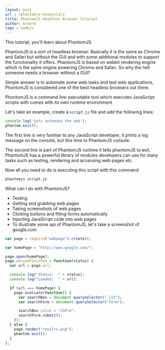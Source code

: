 ```yaml
---
layout: post
url : /phantomjs-essentials
title: PhantomJS Headless Browser Tutorial
author: mrnerd
tags : nodejs 
---
```


This tutorial, you'll learn about PhantomJS.

PhantomJS is a sort of headless browser. Basically it is the same as Chrome and Safari but without the GUI and with some additional modules  to support the functionality it offers. PhantomJS is based on webkit rendering engine which is the same engine powering Chrome and Safari. So why the hell someone needs a browser without a GUI?

Simple answer is to automate some web tasks and test web applications, PhontomJS is considered one of the best headless browsers out there.

PhontomJS is a command line executable tool which executes JavaScript scripts with comes with its own runtime environment

Let's take an example, create a `script.js` file and add the following lines:

```js
console.log('Lets automate the web');
phantom.exit();
```

The first line is very familiar to any JavaScript developer, it prints a log message on the console, but this time to PhantomJS console.

The second line is part of PhantomJS runtime it tells phantomJS to exit, PhantomJS has a powerful library of modules developers can use for many tasks such as testing, rendering and accessing  web pages etc.

Now all you need to do is executing this script with this command:

```bash
phantomjs script.js
```

What can I do with PhantomJS?

- Testing
- Getting and grabbing web pages 
- Taking screenshots of web pages
- Clicking buttons and filling forms automatically
- Injecting JavaScript code into web pages  
- To illustrate some api of PhantomJS, let's take a screenshot of google.com

```js
var page = require("webpage").create();

var homePage = "http://www.google.com/";

page.open(homePage);
page.onLoadFinished = function(status) {
  var url = page.url;

  console.log("Status:  " + status);
  console.log("Loaded:  " + url);

  if (url === homePage) {
    page.evaluate(function() {
      var searchBox = document.querySelector(".lst");
      var searchForm = document.querySelector("form");

      searchBox.value = "JSPro";
      searchForm.submit();
    });
  } else {
    page.render("results.png");
    phantom.exit();
  }
};
```
